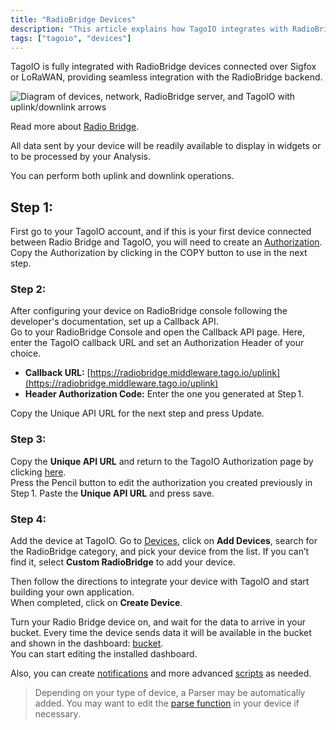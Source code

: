 ```yaml
---
title: "RadioBridge Devices"
description: "This article explains how TagoIO integrates with RadioBridge devices over Sigfox or LoRaWAN, what data is available, and that uplink/downlink operations are supported."
tags: ["tagoio", "devices"]
---
```

TagoIO is fully integrated with RadioBridge devices connected over Sigfox or LoRaWAN, providing seamless integration with the RadioBridge backend.

![Diagram of devices, network, RadioBridge server, and TagoIO with uplink/downlink arrows](/docs_imagem/tagoio/radiobridge-devices-2.png)

Read more about [Radio Bridge](https://radiobridge.com/).

All data sent by your device will be readily available to display in widgets or to be processed by your Analysis.

You can perform both uplink and downlink operations.

## Step 1:
First go to your TagoIO account, and if this is your first device connected between Radio Bridge and TagoIO, you will need to create an [Authorization](../integrations/general/authorization).  
Copy the Authorization by clicking in the COPY button to use in the next step.

### Step 2:
After configuring your device on RadioBridge console following the developer's documentation, set up a Callback API.  
Go to your RadioBridge Console and open the Callback API page. Here, enter the TagoIO callback URL and set an Authorization Header of your choice.

- **Callback URL:** [https://radiobridge.middleware.tago.io/uplink](https://radiobridge.middleware.tago.io/uplink)  
- **Header Authorization Code:** Enter the one you generated at Step 1.  

Copy the Unique API URL for the next step and press Update.

### Step 3:
Copy the **Unique API URL** and return to the TagoIO Authorization page by clicking [here](https://radiobridge.com/).  
Press the Pencil button to edit the authorization you created previously in Step 1. Paste the **Unique API URL** and press save.

### Step 4:
Add the device at TagoIO. Go to [Devices](https://admin.tago.io/devices), click on **Add Devices**, search for the RadioBridge category, and pick your device from the list. If you can’t find it, select **Custom RadioBridge** to add your device.

Then follow the directions to integrate your device with TagoIO and start building your own application.  
When completed, click on **Create Device**.

Turn your Radio Bridge device on, and wait for the data to arrive in your bucket. Every time the device sends data it will be available in the bucket and shown in the dashboard: [bucket](../devices/index).  
You can start editing the installed dashboard.

Also, you can create [notifications](../notifications/notification) and more advanced [scripts](../analysis/creating-analysis) as needed.

> Depending on your type of device, a Parser may be automatically added. You may want to edit the [parse function](../payload-parser/index) in your device if necessary.